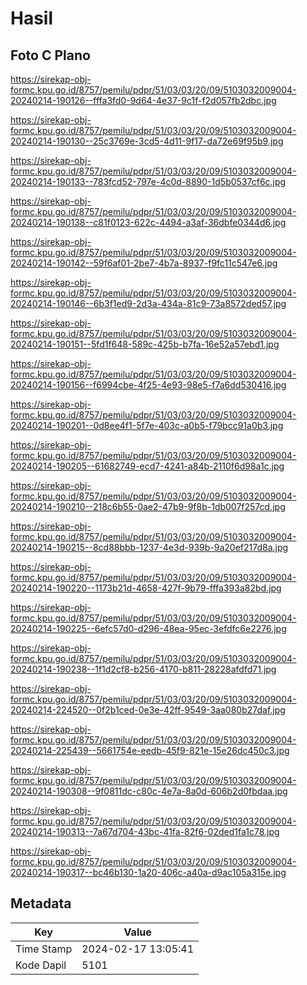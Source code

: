 # Hasil

## Foto C Plano

https://sirekap-obj-formc.kpu.go.id/8757/pemilu/pdpr/51/03/03/20/09/5103032009004-20240214-190126--fffa3fd0-9d64-4e37-9c1f-f2d057fb2dbc.jpg

https://sirekap-obj-formc.kpu.go.id/8757/pemilu/pdpr/51/03/03/20/09/5103032009004-20240214-190130--25c3769e-3cd5-4d11-9f17-da72e69f95b9.jpg

https://sirekap-obj-formc.kpu.go.id/8757/pemilu/pdpr/51/03/03/20/09/5103032009004-20240214-190133--783fcd52-797e-4c0d-8890-1d5b0537cf6c.jpg

https://sirekap-obj-formc.kpu.go.id/8757/pemilu/pdpr/51/03/03/20/09/5103032009004-20240214-190138--c81f0123-622c-4494-a3af-36dbfe0344d6.jpg

https://sirekap-obj-formc.kpu.go.id/8757/pemilu/pdpr/51/03/03/20/09/5103032009004-20240214-190142--59f6af01-2be7-4b7a-8937-f9fc11c547e6.jpg

https://sirekap-obj-formc.kpu.go.id/8757/pemilu/pdpr/51/03/03/20/09/5103032009004-20240214-190146--6b3f1ed9-2d3a-434a-81c9-73a8572ded57.jpg

https://sirekap-obj-formc.kpu.go.id/8757/pemilu/pdpr/51/03/03/20/09/5103032009004-20240214-190151--5fd1f648-589c-425b-b7fa-16e52a57ebd1.jpg

https://sirekap-obj-formc.kpu.go.id/8757/pemilu/pdpr/51/03/03/20/09/5103032009004-20240214-190156--f6994cbe-4f25-4e93-98e5-f7a6dd530416.jpg

https://sirekap-obj-formc.kpu.go.id/8757/pemilu/pdpr/51/03/03/20/09/5103032009004-20240214-190201--0d8ee4f1-5f7e-403c-a0b5-f79bcc91a0b3.jpg

https://sirekap-obj-formc.kpu.go.id/8757/pemilu/pdpr/51/03/03/20/09/5103032009004-20240214-190205--61682749-ecd7-4241-a84b-2110f6d98a1c.jpg

https://sirekap-obj-formc.kpu.go.id/8757/pemilu/pdpr/51/03/03/20/09/5103032009004-20240214-190210--218c6b55-0ae2-47b9-9f8b-1db007f257cd.jpg

https://sirekap-obj-formc.kpu.go.id/8757/pemilu/pdpr/51/03/03/20/09/5103032009004-20240214-190215--8cd88bbb-1237-4e3d-939b-9a20ef217d8a.jpg

https://sirekap-obj-formc.kpu.go.id/8757/pemilu/pdpr/51/03/03/20/09/5103032009004-20240214-190220--1173b21d-4658-427f-9b79-fffa393a82bd.jpg

https://sirekap-obj-formc.kpu.go.id/8757/pemilu/pdpr/51/03/03/20/09/5103032009004-20240214-190225--6efc57d0-d296-48ea-95ec-3efdfc6e2276.jpg

https://sirekap-obj-formc.kpu.go.id/8757/pemilu/pdpr/51/03/03/20/09/5103032009004-20240214-190238--1f1d2cf8-b256-4170-b811-28228afdfd71.jpg

https://sirekap-obj-formc.kpu.go.id/8757/pemilu/pdpr/51/03/03/20/09/5103032009004-20240214-224520--0f2b1ced-0e3e-42ff-9549-3aa080b27daf.jpg

https://sirekap-obj-formc.kpu.go.id/8757/pemilu/pdpr/51/03/03/20/09/5103032009004-20240214-225439--5661754e-eedb-45f9-821e-15e26dc450c3.jpg

https://sirekap-obj-formc.kpu.go.id/8757/pemilu/pdpr/51/03/03/20/09/5103032009004-20240214-190308--9f0811dc-c80c-4e7a-8a0d-606b2d0fbdaa.jpg

https://sirekap-obj-formc.kpu.go.id/8757/pemilu/pdpr/51/03/03/20/09/5103032009004-20240214-190313--7a67d704-43bc-41fa-82f6-02ded1fa1c78.jpg

https://sirekap-obj-formc.kpu.go.id/8757/pemilu/pdpr/51/03/03/20/09/5103032009004-20240214-190317--bc46b130-1a20-406c-a40a-d9ac105a315e.jpg


## Metadata

| Key        | Value               |
| ---------- | ------------------- |
| Time Stamp | 2024-02-17 13:05:41 |
| Kode Dapil | 5101                |



